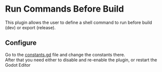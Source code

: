 # Run Commands Before Build

This plugin allows the user to define a shell command to run before build (dev) or export (release).

## Configure

Go to the [constants.gd](/addons/runbeforebuild/constants.gd) file and change the constants there.  
After that you need either to disable and re-enable the plugin, or restart the Godot Editor
